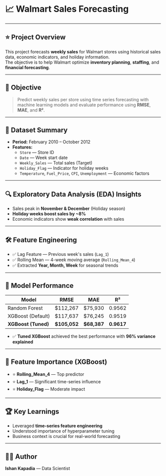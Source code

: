 # 📈 **Walmart Sales Forecasting**

---

## ⭐ Project Overview  
This project forecasts **weekly sales** for Walmart stores using historical sales data, economic indicators, and holiday information.  
The objective is to help Walmart optimize **inventory planning**, **staffing**, and **financial forecasting**.

---

## 🎯 **Objective**  
> Predict weekly sales per store using time series forecasting with machine learning models and evaluate performance using **RMSE**, **MAE**, and **R²**.

---

## 📂 **Dataset Summary**  
- **Period:** February 2010 – October 2012  
- **Features:**  
  - `Store` — Store ID  
  - `Date` — Week start date  
  - `Weekly_Sales` — Total sales (Target)  
  - `Holiday_Flag` — Indicator for holiday weeks  
  - `Temperature`, `Fuel_Price`, `CPI`, `Unemployment` — Economic factors  

---

## 🔍 **Exploratory Data Analysis (EDA) Insights**  
- Sales peak in **November & December** (Holiday season)  
- **Holiday weeks boost sales by ~8%**  
- Economic indicators show **weak correlation** with sales  

---

## 🛠️ **Feature Engineering**  
- ✅ Lag Feature — Previous week's sales (`Lag_1`)  
- ✅ Rolling Mean — 4-week moving average (`Rolling_Mean_4`)  
- ✅ Extracted **Year, Month, Week** for seasonal trends  

---

## 🤖 **Model Performance**  

| Model | RMSE | MAE | R² |
|---|---|---|---|
| Random Forest | \$112,267 | \$75,930 | 0.9562 |
| XGBoost (Default) | \$117,637 | \$76,245 | 0.9519 |
| **XGBoost (Tuned)** | **\$105,052** | **\$68,387** | **0.9617** |

- ✅ **Tuned XGBoost** achieved the best performance with **96% variance explained**

---

## 🔑 **Feature Importance (XGBoost)**  
- ⭐ **Rolling_Mean_4** — Top predictor  
- ⭐ **Lag_1** — Significant time-series influence  
- ⭐ **Holiday_Flag** — Moderate impact  

---


## 🏆 **Key Learnings**  
- Leveraged **time-series feature engineering**  
- Understood importance of hyperparameter tuning  
- Business context is crucial for real-world forecasting  

---

## 👨‍💻 **Author**  
**Ishan Kapadia** — Data Scientist

